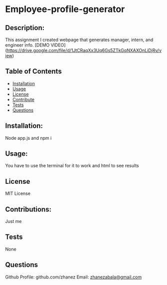 # Employee-profile-generator

## Description:
This assignment I created webpage that generates manager, intern, and engineer info. [DEMO VIDEO] (https://drive.google.com/file/d/1JtCRaqXx3Uq6Gs5ZTkGqNXAXOnLiDjRv/view)

## Table of Contents 
   
* [Installation](#installation)
* [Usage](#usage)
* [License](#license)
* [Contribute](#contribute)
* [Tests](#tests)
* [Questions](#questions)


## Installation:

Node app.js and npm i

## Usage: 

You have to use the terminal for it to work and html to see results


## License

MIT License


## Contributions:
Just me

## Tests
None

## Questions
   Github Profile: github.com/zhanez
   Email: zhanezabala@gmail.com
   
  
